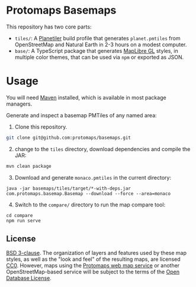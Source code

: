 # Protomaps Basemaps

This repository has two core parts:

* `tiles/`: A [Planetiler](https://github.com/onthegomap/planetiler) build profile that generates `planet.pmtiles` from OpenStreetMap and Natural Earth in 2-3 hours on a modest computer.
* `base/`: A TypeScript package that generates [MapLibre GL](http://github.com/maplibre) styles, in multiple color themes, that can be used via `npm` or exported as JSON.

# Usage

You will need [Maven](https://maven.apache.org/install.html) installed, which is available in most package managers. 

Generate and inspect a basemap PMTiles of any named area:

1. Clone this repository.
```sh
git clone git@github.com:protomaps/basemaps.git
```
2. change to the `tiles` directory, download dependencies and compile the JAR:
```sh
mvn clean package
```
3. Download and generate `monaco.pmtiles` in the current directory:
```
java -jar basemaps/tiles/target/*-with-deps.jar com.protomaps.basemap.Basemap --download --force --area=monaco
```

4. Switch to the `compare/` directory to run the map compare tool:

```
cd compare
npm run serve
```

## License

[BSD 3-clause](/LICENSE.md). The organization of layers and features used by these map styles, as well as the "look and feel" of the resulting maps, are licensed [CC0](https://creativecommons.org/publicdomain/zero/1.0/). However, maps using the [Protomaps web map service](https://protomaps.com) or another OpenStreetMap-based service will be subject to the terms of the [Open Database License](https://www.openstreetmap.org/copyright).
